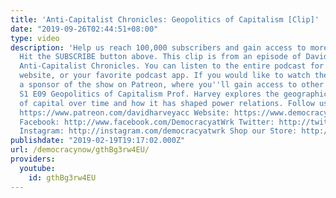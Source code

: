 ```yaml
---
title: 'Anti-Capitalist Chronicles: Geopolitics of Capitalism [Clip]'
date: "2019-09-26T02:44:51+08:00"
type: video
description: 'Help us reach 100,000 subscribers and gain access to more studio time!
  Hit the SUBSCRIBE button above. This clip is from an episode of David Harvey''s
  Anti-Capitalist Chronicles. You can listen to the entire podcast for free on our
  website, or your favorite podcast app. If you would like to watch the episode, become
  a sponsor of the show on Patreon, where you''ll gain access to other perks as well.
  S1 E09 Geopolitics of Capitalism Prof. Harvey explores the geographical movement
  of capital over time and how it has shaped power relations. Follow us ONLINE: Patreon:
  https://www.patreon.com/davidharveyacc Website: https://www.democracyatwork.info/acc
  Facebook: http://www.facebook.com/DemocracyatWrk Twitter: http://twitter.com/democracyatwrk
  Instagram: http://instagram.com/democracyatwrk Shop our Store: http://bit.ly/2JkxIfy'
publishdate: "2019-02-19T19:17:02.000Z"
url: /democracynow/gthBg3rw4EU/
providers:
  youtube:
    id: gthBg3rw4EU
---
```

